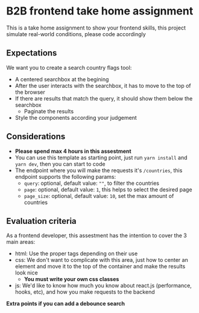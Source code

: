 # B2B frontend take home assignment

This is a take home assignment to show your frontend skills, this project simulate real-world conditions, please code accordingly

## Expectations

We want you to create a search country flags tool:
- A centered searchbox at the begining
- After the user interacts with the searchbox, it has to move to the top of the browser
- If there are results that match the query, it should show them below the searchbox
    - Paginate the results
- Style the components according your judgement

## Considerations
- **Please spend max 4 hours in this assestment**
- You can use this template as starting point, just run `yarn install` and `yarn dev`, then you can start to code
- The endpoint where you will make the requests it's `/countries`, this endpoint supports the following params:
    - `query`: optional, default value: `""`, to filter the countries
    - `page`: optional, default value: `1`, this helps to select the desired page
    - `page_size`: optional, default value: `10`, set the max amount of countries

## Evaluation criteria
As a frontend developer, this assestment has the intention to cover the 3 main areas:

- html: Use the proper tags depending on their use
- css: We don't want to complicate with this area, just how to center an element and move it to the top of the container and make the results look nice
    - **You must write your own css classes**
- js: We'd like to know how much you know about react.js (performance, hooks, etc), and how you make requests to the backend

**Extra points if you can add a debounce search**



